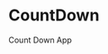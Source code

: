 # CountDown
 Count Down App
     
        
                                        
                                       
                                      
                           
                  
        
  
 
  
